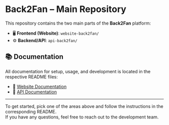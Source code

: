 # Back2Fan – Main Repository

This repository contains the two main parts of the **Back2Fan** platform:

- 🖥️ **Frontend (Website)**: `website-back2fan/`
- ⚙️ **Backend/API**: `api-back2fan/`

## 📚 Documentation

All documentation for setup, usage, and development is located in the respective README files:

- 🔗 [Website Documentation](./website-back2fan/README.md)
- 🔗 [API Documentation](./api-back2fan/README.md)

---

To get started, pick one of the areas above and follow the instructions in the corresponding README.  
If you have any questions, feel free to reach out to the development team.
